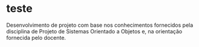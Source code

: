 # teste
Desenvolvimento de projeto com base nos conhecimentos fornecidos pela disciplina de Projeto de Sistemas Orientado a Objetos e, na orientação fornecida pelo docente.
